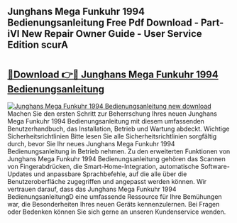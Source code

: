 ## Junghans Mega Funkuhr 1994 Bedienungsanleitung Free Pdf Download - Part-iVl New Repair Owner Guide - User Service Edition scurA

# <h2><a href="http://df3zy4.blite.top/?on=Junghans+Mega+Funkuhr+1994+Bedienungsanleitung">🔗Download 👉🔴 Junghans Mega Funkuhr 1994 Bedienungsanleitung</a></h2>

[![Junghans Mega Funkuhr 1994 Bedienungsanleitung new download](https://i.imgur.com/lujVjoI.png)](http://df3zy4.blite.top/?on=Junghans+Mega+Funkuhr+1994+Bedienungsanleitung)
Machen Sie den ersten Schritt zur Beherrschung Ihres neuen Junghans Mega Funkuhr 1994 Bedienungsanleitung mit diesem umfassenden Benutzerhandbuch, das Installation, Betrieb und Wartung abdeckt. Wichtige Sicherheitsrichtlinien Bitte lesen Sie alle Sicherheitsrichtlinien sorgfältig durch, bevor Sie Ihr neues Junghans Mega Funkuhr 1994 Bedienungsanleitung in Betrieb nehmen. Zu den erweiterten Funktionen von Junghans Mega Funkuhr 1994 Bedienungsanleitung gehören das Scannen von Fingerabdrücken, die Smart-Home-Integration, automatische Software-Updates und anpassbare Sprachbefehle, auf die alle über die Benutzeroberfläche zugegriffen und angepasst werden können. Wir vertrauen darauf, dass das Junghans Mega Funkuhr 1994 BedienungsanleitungD eine umfassende Ressource für Ihre Bemühungen war, die Besonderheiten Ihres neuen Geräts kennenzulernen. Bei Fragen oder Bedenken können Sie sich gerne an unseren Kundenservice wenden.

